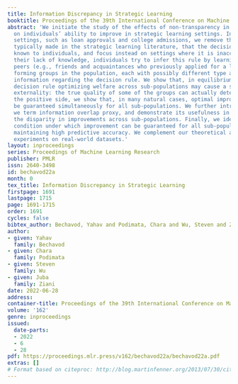 ```yaml
---
title: Information Discrepancy in Strategic Learning
booktitle: Proceedings of the 39th International Conference on Machine Learning
abstract: 'We initiate the study of the effects of non-transparency in decision rules
  on individuals’ ability to improve in strategic learning settings. Inspired by real-life
  settings, such as loan approvals and college admissions, we remove the assumption
  typically made in the strategic learning literature, that the decision rule is fully
  known to individuals, and focus instead on settings where it is inaccessible. In
  their lack of knowledge, individuals try to infer this rule by learning from their
  peers (e.g., friends and acquaintances who previously applied for a loan), naturally
  forming groups in the population, each with possibly different type and level of
  information regarding the decision rule. We show that, in equilibrium, the principal’s
  decision rule optimizing welfare across sub-populations may cause a strong negative
  externality: the true quality of some of the groups can actually deteriorate. On
  the positive side, we show that, in many natural cases, optimal improvement can
  be guaranteed simultaneously for all sub-populations. We further introduce a measure
  we term information overlap proxy, and demonstrate its usefulness in characterizing
  the disparity in improvements across sub-populations. Finally, we identify a natural
  condition under which improvement can be guaranteed for all sub-populations while
  maintaining high predictive accuracy. We complement our theoretical analysis with
  experiments on real-world datasets.'
layout: inproceedings
series: Proceedings of Machine Learning Research
publisher: PMLR
issn: 2640-3498
id: bechavod22a
month: 0
tex_title: Information Discrepancy in Strategic Learning
firstpage: 1691
lastpage: 1715
page: 1691-1715
order: 1691
cycles: false
bibtex_author: Bechavod, Yahav and Podimata, Chara and Wu, Steven and Ziani, Juba
author:
- given: Yahav
  family: Bechavod
- given: Chara
  family: Podimata
- given: Steven
  family: Wu
- given: Juba
  family: Ziani
date: 2022-06-28
address:
container-title: Proceedings of the 39th International Conference on Machine Learning
volume: '162'
genre: inproceedings
issued:
  date-parts:
  - 2022
  - 6
  - 28
pdf: https://proceedings.mlr.press/v162/bechavod22a/bechavod22a.pdf
extras: []
# Format based on citeproc: http://blog.martinfenner.org/2013/07/30/citeproc-yaml-for-bibliographies/
---
```

